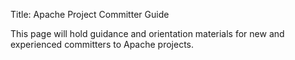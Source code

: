 Title: Apache Project Committer Guide

This page will hold guidance and orientation materials for new and experienced committers to Apache projects.
